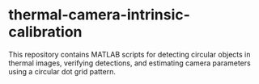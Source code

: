 # thermal-camera-intrinsic-calibration
This repository contains MATLAB scripts for detecting circular objects in thermal images, verifying detections, and estimating camera parameters using a circular dot grid pattern.
